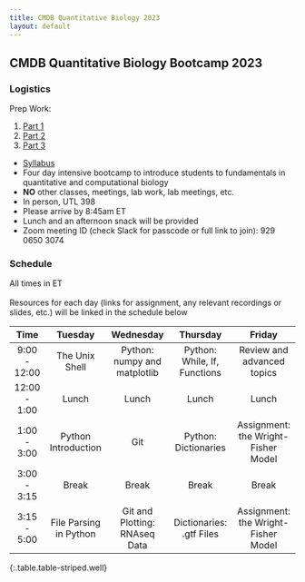 ```yaml
---
title: CMDB Quantitative Biology 2023
layout: default
---
```


## CMDB Quantitative Biology Bootcamp 2023

### Logistics
Prep Work: 

1. [Part 1](https://colab.research.google.com/drive/1VyOVFuwgOWcHBYkIrfeffRm9UUIhVum3?usp=sharing)
2. [Part 2](https://colab.research.google.com/drive/1T5uFnhf4LzX-Q3cQMIa4cv3OSItImyAw?usp=sharing)
3. [Part 3](https://colab.research.google.com/drive/1RDohmEn9kO43m_x1hEwDK7dtL7y7mNC0?usp=sharing)

- [Syllabus](resources/syllabi/bootcamp/index.html)
- Four day intensive bootcamp to introduce students to fundamentals in quantitative and computational biology 
- <span class="text-danger">**NO** other classes, meetings, lab work, lab meetings, etc.</span>
- In person, UTL 398
- Please arrive by 8:45am ET
- Lunch and an afternoon snack will be provided
- Zoom meeting ID (check Slack for passcode or full link to join): 929 0650 3074

### Schedule
All times in ET<br /><br />
Resources for each day (links for assignment, any relevant recordings or slides, etc.) will be linked in the schedule below

<!--[Tuesday](webpages/day1.md)-->

| Time | Tuesday | Wednesday | Thursday | Friday | 
|:---------------:|:--------------------------------------:|:---------------------------------------:|:------------------------------------:|:---------------------------------------:|
|   9:00 - 12:00  | The Unix Shell | Python: numpy and matplotlib | Python: While, If, Functions | Review and advanced topics | 
|   12:00 - 1:00  | Lunch    |  Lunch   | Lunch    | Lunch   
|   1:00 - 3:00 | Python Introduction | Git  | Python: Dictionaries | Assignment: the Wright-Fisher Model |
|    3:00 - 3:15  | Break | Break | Break  | Break | 
|    3:15 - 5:00  | File Parsing in Python | Git and Plotting: RNAseq Data | Dictionaries: .gtf Files   | Assignment: the Wright-Fisher Model | 
{:.table.table-striped.well}


<!--- Recall that a link looks like [Friday](day5/index.html) --->
<!--

      Basic python: running scripts, types up to list, files, reading line-by-line, split and join,
        - Exercise: summarizing SAM file, various questions not needing dictionaries
      Python II: dictionaries, functions, modules (importing) with numpy and statsmodels
        - Introduce another format and parse it, using numpy

      Python III: classes -- FASTA parser
        - Parsing blast output (too hard? we pushed this all the way to day 5 in 2015)

      Python IV: counting k-mers using FASTA parser
        - k-mer matching

-->
<!--
## CMDB Quantitative Biology Lab 2022

### Logistics
- [Syllabus](resources/syllabi/lab/index.html)
- This one day a week course builds upon the foundations of Quantitative Biology Bootcamp, reinforcing and expanding upon mathematical and computational methods for analysis of biological data.
- In person, BLC 5015
- 1 - 3:30 pm, Fridays
- Please wear a face mask and bring headphones or earbuds
- Assignments must be submitted within one week to your `qbb2022-answers` repository
-->

<!--
### Schedule

| Week | Date | Instructor          | Topic                                                                             |
| :--: | :--: | :-----------------: | :--------------------------------------------------------------------------------:|
|  1   | 9/9  | Mike Schatz (Guest) | [Genome Assembly](webpages/week1/index.html)                                      |
|  2   | 9/16 | Dylan Taylor (Guest)| [Alignment](webpages/week2/index.html)                                            |
|  3   | 9/23 | Rajiv McCoy         | [Variant Calling](webpages/week3)                                                 |
|  4   | 9/30 | Rajiv McCoy         | [GWAS](webpages/week4)                                                            |
|  5   | 10/7 | Mike Sauria         | [ChIP-Seq](webpages/week5)                                                        |
|  6   | 10/14| Mike Sauria         | [3D Genome](webpages/week6)                                                       |
|  7   | 10/21| No class            | Retreat                                                                           |
|  8   | 10/28| Mike Sauria         | [Single Molecule Sequencing and DNA Modifications](webpages/week8)                |
|  9   | 11/4 | Rajiv McCoy         | [Bulk RNA-Seq](webpages/week9)                                                    |
|  10  | 11/11| Kate Weaver (Guest) | [Machine Learning and Applications in mRNA Expression Prediction](webpages/week10)|
|  11  | 11/18| Mike Sauria         | [Single-Cell RNA-Seq](webpages/week11)                                            |
|  12  | 11/25| No class            | Thanksgiving Break                                                                |
|  13  | 12/2 | Rajiv McCoy         | [Population Genetics](webpages/week13)                                            |
|  14  | 12/9 | Rajiv McCoy         | [Metagenomics](webpages/week14)                                                   |
{:.table.table-striped.well}
-->

<!--
### Useful Goodies

#### Unix and Git

* [Unix Reference](resources/references/unix.html)
* [Git Reference](resources/references/git.html)
* [Git Recipes](resources/references/git_recipes.html)

#### Python

* [Python and Pandas Reference](resources/references/python.html)
* [Plotting/Matplotlib Reference](resources/gallery/README.html)

#### Helpful Documentation (external links)

* [Matplotlib](http://matplotlib.org/api/pyplot_summary.html)
* [Statsmodels](http://statsmodels.sourceforge.net/stable/)
  - e.g. [ttest](http://statsmodels.sourceforge.net/stable/generated/statsmodels.stats.weightstats.ttest_ind.html)
* [NumPy](http://docs.scipy.org/doc/numpy/reference/index.html#reference)
* [Pandas](http://pandas.pydata.org/pandas-docs/stable/)
  - e.g. [read_csv](http://pandas.pydata.org/pandas-docs/stable/generated/pandas.read_csv.html?highlight=read_csv)
-->
